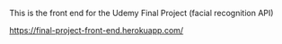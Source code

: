 This is the front end for the Udemy Final Project (facial recognition API)

https://final-project-front-end.herokuapp.com/
